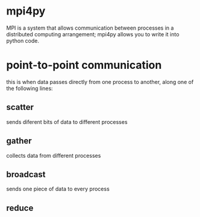 # mpi4py
MPI is a system that allows communication between processes in a distributed computing arrangement; mpi4py allows you to write it into python code.

# point-to-point communication
this is when data passes directly from one process to another, along one of the following lines:
## scatter
sends diferent bits of data to different processes
## gather
collects data from different processes
## broadcast
sends one piece of data to every process
## reduce
